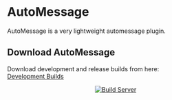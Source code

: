 # AutoMessage
AutoMessage is a very lightweight automessage plugin.

## Download AutoMessage
Download development and release builds from here:<br>
[Development Builds](https://poma123.github.io/builds/poma123/AutoMessage/master/)

<p align="center">
  <a href="https://poma123.github.io/builds/poma123/AutoMessage/master/">
    <img src="https://poma123.github.io/builds/poma123/AutoMessage/master/badge.svg" alt="Build Server"/>
  </a>
</p>
